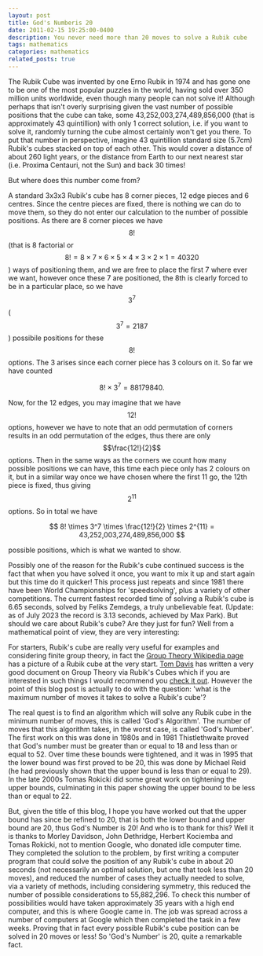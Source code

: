 ```yaml
---
layout: post
title: God's Numberis 20
date: 2011-02-15 19:25:00-0400
description: You never need more than 20 moves to solve a Rubik cube
tags: mathematics
categories: mathematics
related_posts: true
---
```


The Rubik Cube was invented by one Erno Rubik in 1974 and has gone one to be one of the most popular puzzles in the world, having sold over 350 million units worldwide, even though many people can not solve it! Although perhaps that isn't overly surprising given the vast number of possible positions that the cube can take, some 43,252,003,274,489,856,000 (that is approximately 43 quintillion) with only 1 correct solution, i.e. if you want to solve it, randomly turning the cube almost certainly won't get you there. To put that number in perspective, imagine 43 quintillion standard size (5.7cm) Rubik's cubes stacked on top of each other. This would cover a distance of about 260 light years, or the distance from Earth to our next nearest star (i.e. Proxima Centauri, not the Sun) and back 30 times!

But where does this number come from?

A standard 3x3x3 Rubik's cube has 8 corner pieces, 12 edge pieces and 6 centres. Since the centre pieces are fixed, there is nothing we can do to move them, so they do not enter our calculation to the number of possible positions. As there are 8 corner pieces we have $$8!$$ (that is 8 factorial or $$8!=8 \times 7 \times 6 \times 5 \times 4 \times 3 \times 2 \times 1=40320$$) ways of positioning them, and we are free to place the first 7 where ever we want, however once these 7 are positioned, the 8th is clearly forced to be in a particular place, so we have $$3^7$$ ($$3^7=2187$$) possibile positions for these $$8!$$ options. The 3 arises since each corner piece has 3 colours on it. So far we have counted 

$$
8! \times 3^7 = 88179840.
$$

Now, for the 12 edges, you may imagine that we have $$12!$$ options, however we have to note that an odd permutation of corners results in an odd permutation of the edges, thus there are only $$\frac{12!}{2}$$ options. Then in the same ways as the corners we count how many possible positions we can have, this time each piece only has 2 colours on it, but in a similar way once we have chosen where the first 11 go, the 12th piece is fixed, thus giving $$2^{11}$$ options. So in total we have 

$$
8! \times 3^7 \times \frac{12!}{2} \times 2^{11} = 43,252,003,274,489,856,000
$$

possible positions, which is what we wanted to show.

Possibly one of the reason for the Rubik's cube continued success is the fact that when you have solved it once, you want to mix it up and start again but this time do it quicker! This process just repeats and since 1981 there have been World Championships for 'speedsolving', plus a variety of other competitions. The current fastest recorded time of solving a Rubik's cube is 6.65 seconds, solved by Feliks Zemdegs, a truly unbelievable feat. (Update: as of July 2023 the record is 3.13 seconds, achieved by Max Park). But should we care about Rubik's cube? Are they just for fun? Well from a mathematical point of view, they are very interesting:

For starters, Rubik's cube are really very useful for examples and considering finite group theory, in fact the [Group Theory Wikipedia page](https://en.wikipedia.org/wiki/Group_theory) has a picture of a Rubik cube at the very start. [Tom Davis](http://geometer.org/) has written a very good document on Group Theory via Rubik's Cubes which if you are interested in such things I would recommend you [check it out](http://geometer.org/rubik/group.pdf). However the point of this blog post is actually to do with the question: 'what is the maximum number of moves it takes to solve a Rubik's cube'?

The real quest is to find an algorithm which will solve any Rubik cube in the minimum number of moves, this is called 'God's Algorithm'. The number of moves that this algorithm takes, in the worst case, is called 'God's Number'. The first work on this was done in 1980s and in 1981 Thistlethwaite proved that God's number must be greater than or equal to 18 and less than or equal to 52. Over time these bounds were tightened, and it was in 1995 that the lower bound was first proved to be 20, this was done by Michael Reid (he had previously shown that the upper bound is less than or equal to 29). In the late 2000s Tomas Rokicki did some great work on tightening the upper bounds, culminating in this paper showing the upper bound to be less than or equal to 22.

But, given the title of this blog, I hope you have worked out that the upper bound has since be refined to 20, that is both the lower bound and upper bound are 20, thus God's Number is 20! And who is to thank for this? Well it is thanks to Morley Davidson, John Dethridge, Herbert Kociemba and Tomas Rokicki, not to mention Google, who donated idle computer time. They completed the solution to the problem, by first writing a computer program that could solve the position of any Rubik's cube in about 20 seconds (not necessarily an optimal solution, but one that took less than 20 moves), and reduced the number of cases they actually needed to solve, via a variety of methods, including considering symmetry, this reduced the number of possible considerations to 55,882,296. To check this number of possibilities would have taken approximately 35 years with a high end computer, and this is where Google came in. The job was spread across a number of computers at Google which then completed the task in a few weeks. Proving that in fact every possible Rubik's cube position can be solved in 20 moves or less! So 'God's Number' is 20, quite a remarkable fact.
